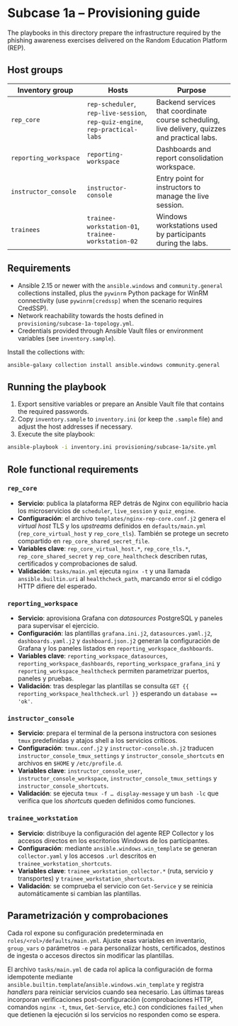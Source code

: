 # Subcase 1a – Provisioning guide

The playbooks in this directory prepare the infrastructure required by the phishing awareness exercises delivered on the Random Education Platform (REP).

## Host groups

| Inventory group | Hosts | Purpose |
| --- | --- | --- |
| `rep_core` | `rep-scheduler`, `rep-live-session`, `rep-quiz-engine`, `rep-practical-labs` | Backend services that coordinate course scheduling, live delivery, quizzes and practical labs. |
| `reporting_workspace` | `reporting-workspace` | Dashboards and report consolidation workspace. |
| `instructor_console` | `instructor-console` | Entry point for instructors to manage the live session. |
| `trainees` | `trainee-workstation-01`, `trainee-workstation-02` | Windows workstations used by participants during the labs. |

## Requirements

- Ansible 2.15 or newer with the `ansible.windows` and `community.general` collections installed, plus the `pywinrm` Python package for WinRM connectivity (use `pywinrm[credssp]` when the scenario requires CredSSP).
- Network reachability towards the hosts defined in `provisioning/subcase-1a-topology.yml`.
- Credentials provided through Ansible Vault files or environment variables (see `inventory.sample`).

Install the collections with:

```bash
ansible-galaxy collection install ansible.windows community.general
```

## Running the playbook

1. Export sensitive variables or prepare an Ansible Vault file that contains the required passwords.
2. Copy `inventory.sample` to `inventory.ini` (or keep the `.sample` file) and adjust the host addresses if necessary.
3. Execute the site playbook:

```bash
ansible-playbook -i inventory.ini provisioning/subcase-1a/site.yml
```

## Role functional requirements

### `rep_core`
- **Servicio**: publica la plataforma REP detrás de Nginx con equilibrio hacia los microservicios de `scheduler`, `live_session` y `quiz_engine`.
- **Configuración**: el archivo `templates/nginx-rep-core.conf.j2` genera el *virtual host* TLS y los *upstreams* definidos en `defaults/main.yml` (`rep_core_virtual_host` y `rep_core_tls`). También se protege un secreto compartido en `rep_core_shared_secret_file`.
- **Variables clave**: `rep_core_virtual_host.*`, `rep_core_tls.*`, `rep_core_shared_secret` y `rep_core_healthcheck` describen rutas, certificados y comprobaciones de salud.
- **Validación**: `tasks/main.yml` ejecuta `nginx -t` y una llamada `ansible.builtin.uri` al `healthcheck_path`, marcando error si el código HTTP difiere del esperado.

### `reporting_workspace`
- **Servicio**: aprovisiona Grafana con *datasources* PostgreSQL y paneles para supervisar el ejercicio.
- **Configuración**: las plantillas `grafana.ini.j2`, `datasources.yaml.j2`, `dashboards.yaml.j2` y `dashboard.json.j2` generan la configuración de Grafana y los paneles listados en `reporting_workspace_dashboards`.
- **Variables clave**: `reporting_workspace_datasources`, `reporting_workspace_dashboards`, `reporting_workspace_grafana_ini` y `reporting_workspace_healthcheck` permiten parametrizar puertos, paneles y pruebas.
- **Validación**: tras desplegar las plantillas se consulta `GET {{ reporting_workspace_healthcheck.url }}` esperando un `database == 'ok'`.

### `instructor_console`
- **Servicio**: prepara el terminal de la persona instructora con sesiones `tmux` predefinidas y atajos shell a los servicios críticos.
- **Configuración**: `tmux.conf.j2` y `instructor-console.sh.j2` traducen `instructor_console_tmux_settings` y `instructor_console_shortcuts` en archivos en `$HOME` y `/etc/profile.d`.
- **Variables clave**: `instructor_console_user`, `instructor_console_workspace`, `instructor_console_tmux_settings` y `instructor_console_shortcuts`.
- **Validación**: se ejecuta `tmux -f … display-message` y un `bash -lc` que verifica que los *shortcuts* queden definidos como funciones.

### `trainee_workstation`
- **Servicio**: distribuye la configuración del agente REP Collector y los accesos directos en los escritorios Windows de los participantes.
- **Configuración**: mediante `ansible.windows.win_template` se generan `collector.yaml` y los accesos `.url` descritos en `trainee_workstation_shortcuts`.
- **Variables clave**: `trainee_workstation_collector.*` (ruta, servicio y transportes) y `trainee_workstation_shortcuts`.
- **Validación**: se comprueba el servicio con `Get-Service` y se reinicia automáticamente si cambian las plantillas.

## Parametrización y comprobaciones

Cada rol expone su configuración predeterminada en `roles/<rol>/defaults/main.yml`. Ajuste esas variables en inventario, `group_vars` o parámetros `-e` para personalizar hosts, certificados, destinos de ingesta o accesos directos sin modificar las plantillas.

El archivo `tasks/main.yml` de cada rol aplica la configuración de forma idempotente mediante `ansible.builtin.template`/`ansible.windows.win_template` y registra *handlers* para reiniciar servicios cuando sea necesario. Las últimas tareas incorporan verificaciones post-configuración (comprobaciones HTTP, comandos `nginx -t`, `tmux`, `Get-Service`, etc.) con condiciones `failed_when` que detienen la ejecución si los servicios no responden como se espera.

